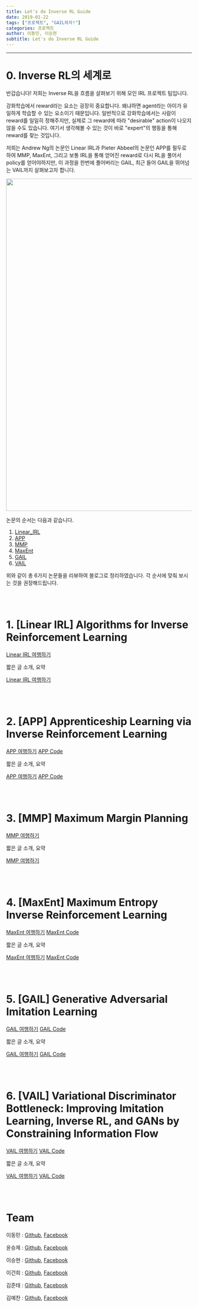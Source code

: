 ```yaml
---
title: Let's do Inverse RL Guide
date: 2019-01-22
tags: ["프로젝트", "GAIL하자!"]
categories: 프로젝트
author: 이동민, 이승현
subtitle: Let's do Inverse RL Guide
---
```


---

# 0. Inverse RL의 세계로

반갑습니다! 저희는 Inverse RL을 흐름을 살펴보기 위해 모인 IRL 프로젝트 팀입니다.

강화학습에서 reward라는 요소는 굉장히 중요합니다. 왜냐하면 agent라는 아이가 유일하게 학습할 수 있는 요소이기 때문입니다. 일반적으로 강화학습에서는 사람이 reward를 일일히 정해주지만, 실제로 그 reward에 따라 "desirable"  action이 나오지 않을 수도 있습니다. 여기서 생각해볼 수 있는 것이 바로 "expert"의 행동을 통해 reward를 찾는 것입니다.

저희는 Andrew Ng의 논문인 Linear IRL과 Pieter Abbeel의 논문인 APP를 필두로 하여 MMP, MaxEnt, 그리고 보통 IRL을 통해 얻어진 reward로 다시 RL을 풀어서 policy를 얻어야하지만, 이 과정을 한번에 풀어버리는 GAIL, 최근 들어 GAIL을 뛰어넘는 VAIL까지 살펴보고자 합니다.

<center> <img src="../../../../img/irl/lets-do-irl-guide_2.png" width="900"> </center>

논문의 순서는 다음과 같습니다.

1. [Linear_IRL](http://ai.stanford.edu/~ang/papers/icml00-irl.pdf)
2. [APP](http://people.eecs.berkeley.edu/~russell/classes/cs294/s11/readings/Abbeel+Ng:2004.pdf)
3. [MMP](https://www.ri.cmu.edu/pub_files/pub4/ratliff_nathan_2006_1/ratliff_nathan_2006_1.pdf)
4. [MaxEnt](http://www.aaai.org/Papers/AAAI/2008/AAAI08-227.pdf)
5. [GAIL](https://papers.nips.cc/paper/6391-generative-adversarial-imitation-learning.pdf)
6. [VAIL](https://arxiv.org/pdf/1810.00821.pdf)

위와 같이 총 6가지 논문들을 리뷰하여 블로그로 정리하였습니다. 각 순서에 맞춰 보시는 것을 권장해드립니다.

<br><br>

# 1. \[Linear IRL\] Algorithms for Inverse Reinforcement Learning

[Linear IRL 여행하기](https://reinforcement-learning-kr.github.io/2019/01/28/1_linear-irl/)

짧은 글 소개, 요약

[Linear IRL 여행하기](https://reinforcement-learning-kr.github.io/2019/01/28/1_linear-irl/)

<br><br>

# 2. \[APP\] Apprenticeship Learning via Inverse Reinforcement Learning

[APP 여행하기](https://reinforcement-learning-kr.github.io/2019/02/01/2_app/)
[APP Code]()

짧은 글 소개, 요약

[APP 여행하기](https://reinforcement-learning-kr.github.io/2019/02/01/2_app/)
[APP Code]()

<br><br>

# 3. \[MMP\] Maximum Margin Planning

[MMP 여행하기]()

짧은 글 소개, 요약

[MMP 여행하기]()

<br><br>

# 4. \[MaxEnt\] Maximum Entropy Inverse Reinforcement Learning

[MaxEnt 여행하기]()
[MaxEnt Code]()

짧은 글 소개, 요약

[MaxEnt 여행하기]()
[MaxEnt Code]()

<br><br>

# 5. \[GAIL\] Generative Adversarial Imitation Learning

[GAIL 여행하기]()
[GAIL Code]()

짧은 글 소개, 요약

[GAIL 여행하기]()
[GAIL Code]()

<br><br>

# 6. \[VAIL\] Variational Discriminator Bottleneck: Improving Imitation Learning, Inverse RL, and GANs by Constraining Information Flow

[VAIL 여행하기]()
[VAIL Code]()

짧은 글 소개, 요약

[VAIL 여행하기]()
[VAIL Code]()

<br><br>

# Team

이동민 : [Github](https://github.com/dongminleeai), [Facebook](https://www.facebook.com/dongminleeai)

윤승제 : [Github](https://github.com/sjYoondeltar), [Facebook](https://www.facebook.com/seungje.yoon)

이승현 : [Github](https://github.com/Clyde21c), [Facebook](https://www.facebook.com/Clyde21c)

이건희 : [Github](https://github.com/Geonhee-LEE), [Facebook](https://www.facebook.com/Geonheeee)

김준태 : [Github](https://github.com/OPAYA), [Facebook](https://www.facebook.com/kjt7889)

김예찬 : [Github](https://github.com/suhoy901), [Facebook](https://www.facebook.com/suhoy90)
